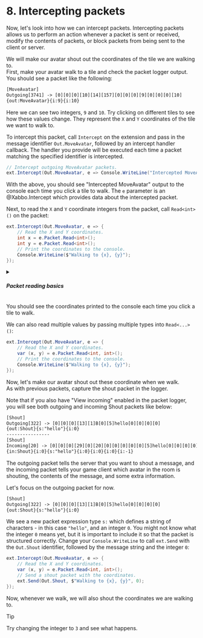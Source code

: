 # 8. Intercepting packets

Now, let's look into how we can intercept packets. Intercepting packets allows us to perform an action whenever a packet is sent or received, modify the contents of packets, or block packets from being sent to the client or server.

We will make our avatar shout out the coordinates of the tile we are walking to.\
First, make your avatar walk to a tile and check the packet logger output.\
You should see a packet like the following:

```txt
[MoveAvatar]
Outgoing[3741] -> [0][0][0][10][14][157][0][0][0][9][0][0][0][10]
{out:MoveAvatar}{i:9}{i:10}
```

Here we can see two integers, `9` and `10`. Try clicking on different tiles to see how these values change. They represent the `X` and `Y` coordinates of the tile we want to walk to.

To intercept this packet, call `Intercept` on the extension and pass in the message identifier `Out.MoveAvatar`, followed by an intercept handler callback.
The handler you provide will be executed each time a packet matching the specified identifier is intercepted.

```csharp
// Intercept outgoing MoveAvatar packets.
ext.Intercept(Out.MoveAvatar, e => Console.WriteLine("Intercepted MoveAvatar"));
```

With the above, you should see "Intercepted MoveAvatar" output to the console each time you click a tile to walk. The `e` parameter is an @Xabbo.Intercept which provides data about the intercepted packet.

Next, to read the `X` and `Y` coordinate integers from the packet, call `Read<int>()` on the packet:

```csharp
ext.Intercept(Out.MoveAvatar, e => {
    // Read the X and Y coordinates.
    int x = e.Packet.Read<int>();
    int y = e.Packet.Read<int>();
    // Print the coordinates to the console.
    Console.WriteLine($"Walking to {x}, {y}");
});
```

<details class="TIP alert alert-info">
<summary><h5 class="d-inline">Packet reading basics</h5></summary>

The packet keeps track of a read position, so when we read the first integer, the position is advanced to the next byte after that integer. Looking at the data of our packet in bytes:

```txt
First integer
v----------v
[0][0][0][9][0][0][0][10]
 ^          ^-----------^
 |          Second integer
Position (0)
```

Each integer takes up 4 bytes, so reading an integer advances the position by 4. After we read the first integer, our position will point at the first byte of the second integer:

```txt
            Second integer
            v-----------v
[0][0][0][9][0][0][0][10]
             ^
             |
            Position (4)
```

Note that the position points at the 5th byte because the index is zero-based (the first byte is at 0).
After reading the second integer, our position will then point after the last byte:

```txt
            Second integer
            v-----------v
[0][0][0][9][0][0][0][10]
^----------^              ^
First integer             |
                         Position (8)
```

Since there is no more data available, attempting to read any more values will throw an error.
</details>

You should see the coordinates printed to the console each time you click a tile to walk.

We can also read multiple values by passing multiple types into `Read<...>()`:

```csharp
ext.Intercept(Out.MoveAvatar, e => {
    // Read the X and Y coordinates.
    var (x, y) = e.Packet.Read<int, int>();
    // Print the coordinates to the console.
    Console.WriteLine($"Walking to {x}, {y}");
});
```

Now, let's make our avatar shout out these coordinate when we walk.\
As with previous packets, capture the shout packet in the logger.

Note that if you also have "View incoming" enabled in the packet logger, you will see both outgoing and incoming Shout packets like below:

```txt
[Shout]
Outgoing[322] -> [0][0][0][13][1]B[0][5]hello[0][0][0][0]
{out:Shout}{s:"hello"}{i:0}
----------------
[Shout]
Incoming[20] -> [0][0][0][29][0][20][0][0][0][0][0][5]hello[0][0][0][0][0][0][0][0][0][0][0][0]ÿÿÿÿ
{in:Shout}{i:0}{s:"hello"}{i:0}{i:0}{i:0}{i:-1}
```

The outgoing packet tells the server that you want to shout a message,
and the incoming packet tells your game client which avatar in the room is shouting, the contents of the message, and some extra information.

Let's focus on the outgoing packet for now.

```txt
[Shout]
Outgoing[322] -> [0][0][0][13][1]B[0][5]hello[0][0][0][0]
{out:Shout}{s:"hello"}{i:0}
```

We see a new packet expression type `s:` which defines a string of characters - in this case `"hello"`, and an integer `0`. You might not know what the integer `0` means yet, but it is important to include it so that the packet is structured correctly.
Change your `Console.WriteLine` to call `ext.Send` with the `Out.Shout` identifier, followed by the message string and the integer `0`:

```csharp
ext.Intercept(Out.MoveAvatar, e => {
    // Read the X and Y coordinates.
    var (x, y) = e.Packet.Read<int, int>();
    // Send a shout packet with the coordinates.
    ext.Send(Out.Shout, $"Walking to {x}, {y}", 0);
});
```

Now, whenever we walk, we will also shout the coordinates we are walking to.

> [!TIP]
> Try changing the integer to `3` and see what happens.

